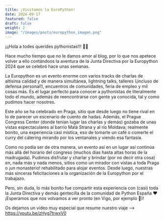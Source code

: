 ```yaml
---
title: ¡Visitamos la EuroPython!
date: 2024-09-17
featured: false
draft: false
weight: 2
image: "/images/posts/europython_imagen.png"
---
```


¡¡¡Hola a todes querides pythonistas!!! 🐍✨

Hace mucho tiempo que no le damos amor al blog, por lo que nos apetece volver a ello contándoos la aventura de la Junta Directiva por la Europython 2024 que se celebró hace unas semanas.

La Europython es un evento enorme con varios tracks de charlas de altísima calidad y de manera simultánea, lightning talks, talleres (¡incluso de defensa personal!), encuentros de comunidades, feria de empleo y mil cosas más. Es el lugar perfecto para conocer a pythonistas de literalmente todo el mundo, además de reencontrarse con gente ya conocida, tal y como pudimos hacer nosotres.

Este año se ha celebrado en Praga, sitio que desde luego no tiene rival en lo de parecer un escenario de cuento de hadas. Además, el Prague Congress Center (donde tenían lugar las charlas y demás) gozaba de unas vistas espectaculares al barrio Malá Strana y al río Moldava; realmente bonito, una experiencia casi mística, eso de tomarte un café o comerte el curry del cátering mirando por los ventanales y viendo esa fantasía.

Como no podía ser de otra manera, un evento así en un lugar así continúa más allá del horario del congreso (muchos días hasta altas horas de la madrugada). Pudimos disfrutar y charlar y brindar (por no decir otra cosa) en, nada más y nada menos, sitios como un mirador con vistas a toda Praga o ¡un monasterio! rehabilitado para alojar eventos. Desde luego, nuestras más sinceras felicitaciones a la organización de la Europython por el trabajazo.

Pero, sin duda, lo más bonito fue compartir esta experiencia con (casi) toda la Junta Directiva y demás gentecilla de la comunidad de Python España ❤️ ¡Esperamos que nos volvamos a ver pronto (en Vigo, por ejemplo 👀)! 

Os dejamos un video muy especial que resume nuestro viaje --> https://youtu.be/zHyg7trwxV0  

